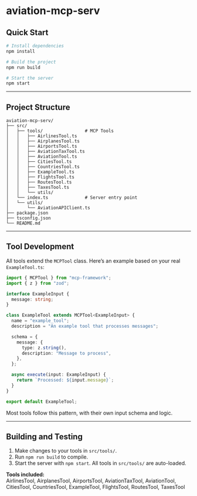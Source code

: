 # aviation-mcp-serv


## Quick Start

```bash
# Install dependencies
npm install

# Build the project
npm run build

# Start the server
npm start
```

---

## Project Structure

```
aviation-mcp-serv/
├── src/
│   ├── tools/                # MCP Tools
│   │   ├── AirlinesTool.ts
│   │   ├── AirplanesTool.ts
│   │   ├── AirportsTool.ts
│   │   ├── AviationTaxTool.ts
│   │   ├── AviationTool.ts
│   │   ├── CitiesTool.ts
│   │   ├── CountriesTool.ts
│   │   ├── ExampleTool.ts
│   │   ├── FlightsTool.ts
│   │   ├── RoutesTool.ts
│   │   ├── TaxesTool.ts
│   │   └── utils/
│   └── index.ts              # Server entry point
│   └── utils/
│       └── AviationAPIClient.ts
├── package.json
├── tsconfig.json
└── README.md
```

---


## Tool Development

All tools extend the `MCPTool` class. Here’s an example based on your real `ExampleTool.ts`:

```typescript
import { MCPTool } from "mcp-framework";
import { z } from "zod";

interface ExampleInput {
  message: string;
}

class ExampleTool extends MCPTool<ExampleInput> {
  name = "example_tool";
  description = "An example tool that processes messages";

  schema = {
    message: {
      type: z.string(),
      description: "Message to process",
    },
  };

  async execute(input: ExampleInput) {
    return `Processed: ${input.message}`;
  }
}

export default ExampleTool;
```

Most tools follow this pattern, with their own input schema and logic.

---

## Building and Testing

1. Make changes to your tools in `src/tools/`.
2. Run `npm run build` to compile.
3. Start the server with `npm start`. All tools in `src/tools/` are auto-loaded.


**Tools included:**  
AirlinesTool, AirplanesTool, AirportsTool, AviationTaxTool, AviationTool, CitiesTool, CountriesTool, ExampleTool, FlightsTool, RoutesTool, TaxesTool
